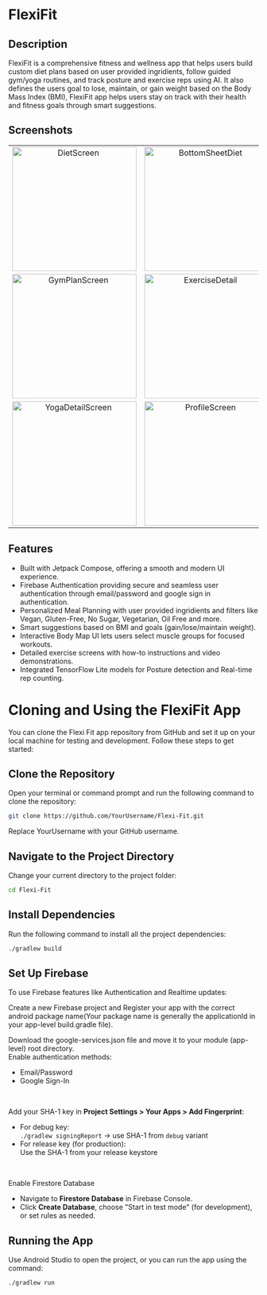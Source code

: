 # FlexiFit
## Description
FlexiFit is a comprehensive fitness and wellness app that helps users build custom diet plans based on user provided ingridients, follow guided gym/yoga routines, and track posture and exercise reps using AI. It also defines the users goal to lose, maintain, or gain weight based on the Body Mass Index (BMI), FlexiFit app helps users stay on track with their health and fitness goals through smart suggestions.

## Screenshots
<table>
  <tr>
    <td align="center">
      <img src="https://github.com/user-attachments/assets/6b47c825-c8e2-45b9-bc86-5a07c794f6c3" alt="DietScreen" width="250"/>
    </td>
    <td align="center">
      <img src="https://github.com/user-attachments/assets/cea5a78e-bc61-4e51-b47d-8d4a54cbaa48" alt="BottomSheetDiet" width="250"/>
    </td>
    <td align="center">
      <img src="https://github.com/user-attachments/assets/3ee38e08-c36a-49a1-b9f7-cf841fe2a88f" alt="MealPlanScreen" width="250"/>
    </td>
    <td align="center">
      <img src="https://github.com/user-attachments/assets/886d7515-415d-40f8-a656-4cb79150fd59" alt="GymScreen" width="250"/>
    </td>
  </tr>
  <tr>
    <td align="center">
      <img src="https://github.com/user-attachments/assets/2336ddb1-3150-4bd8-8ef8-971174befed6" alt="GymPlanScreen" width="250"/>
    </td>
    <td align="center">
      <img src="https://github.com/user-attachments/assets/a8e611d7-355a-4ff4-8cd9-74bc909c672a" alt="ExerciseDetail" width="250"/>
    </td>
    <td align="center">
      <img src="https://github.com/user-attachments/assets/e67825ca-1968-4772-a507-ec833faec255" alt="CameraScreen" width="250"/>
    </td>
    <td align="center">
       <img src="https://github.com/user-attachments/assets/07ca219b-ea27-40a2-aec7-baed8f3c5e24" alt="YogaPlanScreen" width="250"/>
    </td>
  </tr>
  <tr>
    <td align="center">
      <img src="https://github.com/user-attachments/assets/5239d371-92ce-4ce0-b140-1bfdc4043d64" alt="YogaDetailScreen" width="250"/>
    </td>
    <td align="center">
      <img src="https://github.com/user-attachments/assets/9176e111-3fe5-4733-be44-2b9dd7536366" alt="ProfileScreen" width="250"/>
    </td>
    <td align="center">
      <img src="https://github.com/user-attachments/assets/6dc7129a-2be1-42fa-913b-0414a60ce40b" alt="MealPlanScreen" width="250"/>
    </td>
    <td align="center">
      <img src="https://github.com/user-attachments/assets/977a3b61-98f7-42ed-8768-f59c21d8e807" alt="ExerciseDetail" width="250"/>
    </td>
  </tr>
</table>

## Features
- Built with Jetpack Compose, offering a smooth and modern UI experience.
- Firebase Authentication providing secure and seamless user authentication through email/password and google sign in authentication.
- Personalized Meal Planning with user provided ingridients and filters like Vegan, Gluten-Free, No Sugar, Vegetarian, Oil Free and more.
- Smart suggestions based on BMI and goals (gain/lose/maintain weight).
- Interactive Body Map UI lets users select muscle groups for focused workouts.
- Detailed exercise screens with how-to instructions and video demonstrations.
- Integrated TensorFlow Lite models for Posture detection and Real-time rep counting.

# Cloning and Using the FlexiFit App

You can clone the Flexi Fit app repository from GitHub and set it up on your local machine for testing and development. Follow these steps to get started:

## Clone the Repository
Open your terminal or command prompt and run the following command to clone the repository:

```bash
git clone https://github.com/YourUsername/Flexi-Fit.git
```

Replace YourUsername with your GitHub username.

## Navigate to the Project Directory
Change your current directory to the project folder:
```bash
cd Flexi-Fit
```

## Install Dependencies
Run the following command to install all the project dependencies:
```bash
./gradlew build
```

## Set Up Firebase
To use Firebase features like Authentication and Realtime updates:
<br>

Create a new Firebase project and Register your app with the correct android package name(Your package name is generally the applicationId in your app-level build.gradle file). <br>

Download the google-services.json file and move it to your module (app-level) root directory. </br>
Enable authentication methods:
   - Email/Password
   - Google Sign-In
<br>

Add your SHA-1 key in **Project Settings > Your Apps > Add Fingerprint**:
   - For debug key:  
     `./gradlew signingReport` → use SHA-1 from `debug` variant
   - For release key (for production):  
     Use the SHA-1 from your release keystore     
<br>

Enable Firestore Database
- Navigate to **Firestore Database** in Firebase Console.
- Click **Create Database**, choose "Start in test mode" (for development), or set rules as needed.

## Running the App
Use Android Studio to open the project, or you can run the app using the command:
```bash
./gradlew run
```

